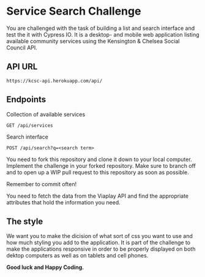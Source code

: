 # Service Search Challenge 

You are challenged with the task of building a list and search interface and test the it with Cypress IO. It is a desktop- and mobile web application listing available community services using the Kensington & Chelsea Social Council API. 

## API URL

```
https://kcsc-api.herokuapp.com/api/
```
## Endpoints

Collection of available services
```
GET /api/services
```

Search interface
```
POST /api/search?q=<search term>
```


You need to fork this repository and clone it down to your local computer. Implement the challenge in your forked repository. Make sure to branch off and to open up a WIP pull request to this repository as soon as possible.

Remember to commit often!


You need to fetch the data from the Viaplay API and find the appropriate attributes that hold the information you need. 

## The style

We want you to make the dicision of what sort of css you want to use and how much styling you add to the application. It is part of the challenge to make the applications responsive in order to be properly displayed on both dektop computers as well as on tablets and cell phones.



**Good luck and Happy Coding.**
